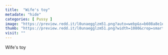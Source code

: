 ```yaml
---
title:  "Wife's toy"
metadate: "hide"
categories: [ Pussy ]
image: "https://preview.redd.it/l0unaegglzm51.png?auto=webp&s=b608a8e1e190f1377433b483a55a7592573ef897"
thumb: "https://preview.redd.it/l0unaegglzm51.png?width=1080&crop=smart&auto=webp&s=f68c56b6e6c13cd93ca75ed9dabbfbd75c2796ee"
visit: ""
---
```

Wife's toy
